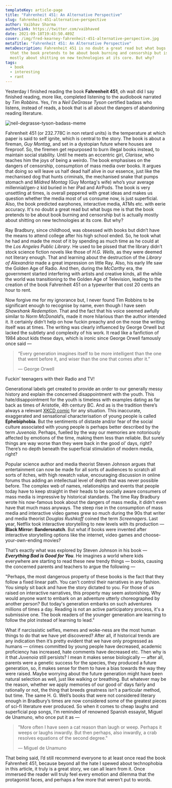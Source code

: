 ```yaml
---
templateKey: article-page
title: "Fahrenheit 451: An Alternative Perspective"
slug: fahrenheit-451-alternative-perspective
author: Vaibhav Sharma
authorLink: https://twitter.com/vaibhaved
date: 2021-09-18T19:43:50.489Z
cover: /img/fred-kearney-fahrenheit-451-alternative-perspective.jpg
metaTitle: "Fahrenheit 451: An Alternative Perspective"
metaDescription: Fahrenheit 451 is no doubt a great read but what bugs me is
  that the book pretends to be about book burning and censorship but is actually
  mostly about shitting on new technologies at its core. But why?
tags:
  - book
  - interesting
  - rant
---
```

Yesterday I finished reading the book **Fahrenheit 451**, oh wait did I say finished reading, more like, completed listening to the audiobook narrated by *Tim Robbins*. Yes, I’m a *Neil DeGrasse Tyson* certified badass who listens, instead of reads, a book that is all about the dangers of abandoning reading literature. 

![neil-degrasse-tyson-badass-meme](/img/neiltysonbadass.png "neil-degrasse-tyson-badass-meme")

Fahrenheit 451 (or 232.778C in non retard units) is the temperature at which paper is said to self ignite, which is central to the story. The book is about a fireman, *Guy Montag*, and set in a dystopian future where houses are fireproof. So, the firemen get repurposed to burn illegal books instead, to maintain social stability. Until he meets an eccentric girl, *Clarisse*, who teaches him the joys of being a weirdo. The book emphasises on the dangers of censorship, consumption of mass media over books. It argues that doing so will leave us half dead half alive in our essence, just like the mechanised dog that hunts criminals, the mechanised snake that pumps stomach and *Mildred Montag* (Guy Montag's wife) who’s your average millennial/gen-z kid buried in her iPad and AirPods. The book is very unsettling at times, is overall peppered with great ideas and makes us question whether the media most of us consume now, is just superficial. Also, the book predicted earphones, interactive media, ATMs etc. with eerie accuracy. It's no doubt a great read but what bugs me is that the book pretends to be about book burning and censorship but is actually mostly about shitting on new technologies at its core. But why?

Ray Bradbury, since childhood, was obsessed with books but didn’t have the means to attend college after his high school ended. So, he took what he had and made the most of it by spending as much time as he could at the *Los Angeles Public Library*. He used to be pissed that the library didn’t stock science fiction novels like those of *H.G. Wells*, as they were deemed not literary enough. That and learning about the destruction of the *Library of Alexandria* made a great impression on little Ray. Also, his early life saw the Golden Age of Radio. And then, during the *McCarthy* era, the government started interfering with artists and creative kinds, all the while the world was transitioning to the Golden Age of Television, leading to the creation of the book Fahrenheit 451 on a typewriter that cost 20 cents an hour to rent.

Now forgive me for my ignorance but, I never found Tim Robbins to be significant enough to recognise by name, even though I have seen *Shawshank Redemption*. That and the fact that his voice seemed awfully similar to *Norm McDonald*’s, made it more hilarious than the author intended it. It certainly didn’t help on how fuckin preachy and on the nose the writing itself was at times. The writing was clearly influenced by George Orwell but lacked the subtlety and complexity of his work. It read like a fanfiction of 1984 about kids these days, which is ironic since George Orwell famously once said ―

> “Every generation imagines itself to be more intelligent than the one that went before it, and wiser than the one that comes after it.”
>
> ― George Orwell

Fuckin’ teenagers with their Radio and TV! 

Generational labels get created to provide an order to our generally messy history and explain the concerned disappointment with the youth. This hate/disappointment for the youth is timeless with examples dating as far back as times of Aristotle, 4th century BC. And as is the tradition there’s always a relevant [XKCD comic](https://xkcd.com/1227/) for any situation. This inaccurate, exaggerated and sensational characterisation of young people is called **Ephebiphobia**. But the sentiments of distaste and/or fear of the social culture associated with young people is perhaps better described by the term *Juvenoia*. Perhaps, fuelled by the way our memories are notoriously affected by emotions of the time, making them less than reliable. But surely things are way worse than they were back in the good ol’ days, right? There’s no depth beneath the superficial stimulation of modern media, right?

Popular science author and media theorist Steven Johnson argues that entertainment can now be made for all sorts of audiences to scratch all sorts of itches, with high rewatch value, encouraging discussion in online forums thus adding an intellectual level of depth that was never possible before. The complex web of names, relationships and events that people today have to keep straight in their heads to be socially aware consumers of mass media is impressive by historical standards. The time Ray Bradbury wrote his now-famous book about the dangers of mass media, it didn’t even have that much mass anyways. The steep rise in the consumption of mass media and interactive video games grew so much during the 90s that writer and media theorist *Douglas Rushkoff* coined the term *Screenagers*. Last year, Netflix took interactive storytelling to new levels with its production ― **Black Mirror: Bandersnatch**. But what if books were invented after interactive storytelling options like the internet, video games and choose-your-own-ending movies?

That’s exactly what was explored by Steven Johnson in his book ― ***Everything Bad is Good for You***. He imagines a world where kids everywhere are starting to read these new trendy things ― books, causing the concerned parents and teachers to argue the following ―

"Perhaps, the most dangerous property of these books is the fact that they follow a fixed linear path. You can't control their narratives in any fashion. You simply sit back and have the story dictated to you. For those of us raised on interactive narratives, this property may seem astonishing. Why would anyone want to embark on an adventure utterly choreographed by another person? But today's generation embarks on such adventures millions of times a day. Reading is not an active participatory process, it's a submissive one. The book readers of the younger generation are learning to follow the plot instead of learning to lead."

What if narcissistic selfies, memes and woke-ness are the most human things to do that we have yet discovered? After all, if historical trends are any indication then it’s pretty evident that we have only progressed as humans ― crimes committed by young people have decreased, academic proficiency has increased, hate comments have decreased etc. Then why is it that *Juvenoia* still persists? I mean it makes sense biologically ― after all, parents were a genetic success for the species, they produced a future generation, so, it makes sense for them to have a bias towards the way they were raised. Maybe worrying about the future generation might have been natural selection as well, just like walking or breathing. But whatever may be the reason, whether we apply memories of our good ol' days fairly and rationally or not, the thing that breeds greatness isn’t a particular method, but time. The same H. G. Well’s books that were not considered literary enough in Bradbury’s times are now considered some of the greatest pieces of sci-fi literature ever produced. So when it comes to cheap laughs and superficial pop songs, I’m reminded of renowned Spanish essayist, Miguel de Unamuno, who once put it as ―

> "More often I have seen a cat reason than laugh or weep. Perhaps it weeps or laughs inwardly. But then perhaps, also inwardly, a crab resolves equations of the second degree."
>
> ― Miguel de Unamuno

That being said, I’d still recommend everyone to at least once read the book Fahrenheit 451, because beyond all the hate I spewed about technophobia in this article, it truly is a great story, we can all learn from it. Once immersed the reader will truly feel every emotion and dilemma that the protagonist faces, and perhaps a few more that weren’t put to words.